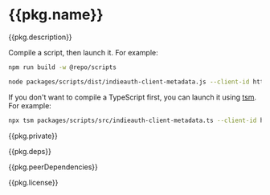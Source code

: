 # {{pkg.name}}

{{pkg.description}}

Compile a script, then launch it. For example:

```sh
npm run build -w @repo/scripts

node packages/scripts/dist/indieauth-client-metadata.js --client-id https://indiebookclub.biz/id
```

If you don't want to compile a TypeScript first, you can launch it using [tsm](https://github.com/lukeed/tsm). For example:

```sh
npx tsm packages/scripts/src/indieauth-client-metadata.ts --client-id https://indiebookclub.biz/id
```

{{pkg.private}}

{{pkg.deps}}

{{pkg.peerDependencies}}

{{pkg.license}}
